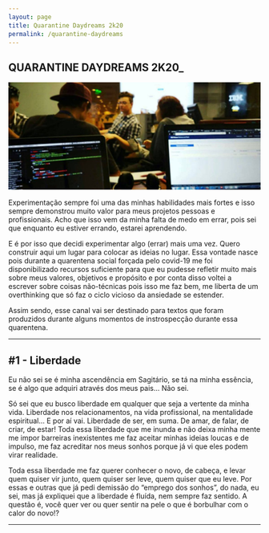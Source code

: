 ```yaml
---
layout: page
title: Quarantine Daydreams 2k20
permalink: /quarantine-daydreams
---
```


## QUARANTINE DAYDREAMS 2K20_

![Image](/images/publications/quarantine-dreams-days/section.jpg)

Experimentação sempre foi uma das minhas habilidades mais fortes e isso sempre demonstrou muito valor para meus projetos pessoas e profissionais. Acho que isso vem da minha falta de medo em errar, pois sei que enquanto eu estiver errando, estarei aprendendo.

E é por isso que decidi experimentar algo (errar) mais uma vez. Quero construir aqui um lugar para colocar as ideias no lugar. Essa vontade nasce pois durante a quarentena social forçada pelo covid-19 me foi disponibilizado recursos suficiente para que eu pudesse refletir muito mais sobre meus valores, objetivos e propósito e por conta disso voltei a escrever sobre coisas não-técnicas pois isso me faz bem, me liberta de um overthinking que só faz o ciclo vicioso da ansiedade se estender.

Assim sendo, esse canal vai ser destinado para textos que foram produzidos durante alguns momentos de instrospecção durante essa quarentena.

---

## #1 - Liberdade

Eu não sei se é minha ascendência em Sagitário, se tá na minha essência, se é algo que adquiri através dos meus pais... Não sei.

Só sei que eu busco liberdade em qualquer que seja a vertente da minha vida. Liberdade nos relacionamentos, na vida profissional, na mentalidade espiritual... E por aí vai. Liberdade de ser, em suma. De amar, de falar, de criar, de estar! Toda essa liberdade que me inunda e não deixa minha mente me impor barreiras inexistentes me faz aceitar minhas ideias loucas e de impulso, me faz acreditar nos meus sonhos porque já vi que eles podem virar realidade.

Toda essa liberdade me faz querer conhecer o novo, de cabeça, e levar quem quiser vir junto, quem quiser ser leve, quem quiser que eu leve.  Por essas e outras que já pedi demissão do “emprego dos sonhos”,  do nada, eu sei, mas já expliquei que a liberdade é fluída, nem sempre faz sentido. A questão é, você quer ver ou quer sentir na pele o que é borbulhar com o calor do novo!?

---